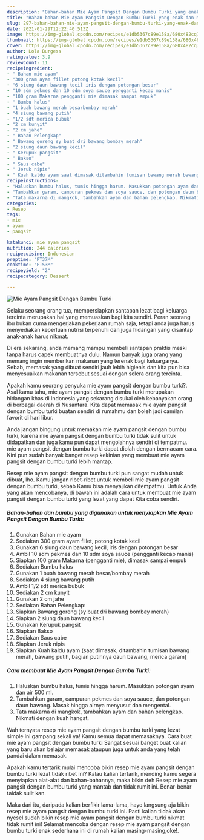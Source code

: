 ```yaml
---
description: "Bahan-bahan Mie Ayam Pangsit Dengan Bumbu Turki yang enak dan Mudah Dibuat"
title: "Bahan-bahan Mie Ayam Pangsit Dengan Bumbu Turki yang enak dan Mudah Dibuat"
slug: 297-bahan-bahan-mie-ayam-pangsit-dengan-bumbu-turki-yang-enak-dan-mudah-dibuat
date: 2021-01-29T12:22:40.513Z
image: https://img-global.cpcdn.com/recipes/e1db5367c89e158a/680x482cq70/mie-ayam-pangsit-dengan-bumbu-turki-foto-resep-utama.jpg
thumbnail: https://img-global.cpcdn.com/recipes/e1db5367c89e158a/680x482cq70/mie-ayam-pangsit-dengan-bumbu-turki-foto-resep-utama.jpg
cover: https://img-global.cpcdn.com/recipes/e1db5367c89e158a/680x482cq70/mie-ayam-pangsit-dengan-bumbu-turki-foto-resep-utama.jpg
author: Lola Burgess
ratingvalue: 3.9
reviewcount: 11
recipeingredient:
- " Bahan mie ayam"
- "300 gram ayam fillet potong kotak kecil"
- "6 siung daun bawang kecil iris dengan potongan besar"
- "10 sdm pekmes dan 10 sdm soya sauce pengganti kecap manis"
- "100 gram Makarna pengganti mie dimasak sampai empuk"
- " Bumbu halus"
- "1 buah bawang merah besarbombay merah"
- "4 siung bawang putih"
- "1/2 sdt merica bubuk"
- "2 cm kunyit"
- "2 cm jahe"
- " Bahan Pelengkap"
- " Bawang goreng sy buat dri bawang bombay merah"
- "2 siung daun bawang kecil"
- " Kerupuk pangsit"
- " Bakso"
- " Saus cabe"
- " Jeruk nipis"
- " Kuah kaldu ayam saat dimasak ditambahin tumisan bawang merah bawang putih bagian putihnya daun bawang merica garam"
recipeinstructions:
- "Haluskan bumbu halus, tumis hingga harum. Masukkan potongan ayam dan air 500 ml."
- "Tambahkan garam, campuran pekmes dan soya sauce, dan potongan daun bawang. Masak hingga airnya menyusut dan mengental."
- "Tata makarna di mangkok, tambahkan ayam dan bahan pelengkap. Nikmati dengan kuah hangat."
categories:
- Resep
tags:
- mie
- ayam
- pangsit

katakunci: mie ayam pangsit 
nutrition: 244 calories
recipecuisine: Indonesian
preptime: "PT37M"
cooktime: "PT53M"
recipeyield: "2"
recipecategory: Dessert

---
```



![Mie Ayam Pangsit Dengan Bumbu Turki](https://img-global.cpcdn.com/recipes/e1db5367c89e158a/680x482cq70/mie-ayam-pangsit-dengan-bumbu-turki-foto-resep-utama.jpg)

Selaku seorang orang tua, mempersiapkan santapan lezat bagi keluarga tercinta merupakan hal yang memuaskan bagi kita sendiri. Peran seorang ibu bukan cuma mengerjakan pekerjaan rumah saja, tetapi anda juga harus menyediakan keperluan nutrisi terpenuhi dan juga hidangan yang disantap anak-anak harus nikmat.

Di era  sekarang, anda memang mampu membeli santapan praktis meski tanpa harus capek membuatnya dulu. Namun banyak juga orang yang memang ingin memberikan makanan yang terenak bagi keluarganya. Sebab, memasak yang dibuat sendiri jauh lebih higienis dan kita pun bisa menyesuaikan makanan tersebut sesuai dengan selera orang tercinta. 



Apakah kamu seorang penyuka mie ayam pangsit dengan bumbu turki?. Asal kamu tahu, mie ayam pangsit dengan bumbu turki merupakan hidangan khas di Indonesia yang sekarang disukai oleh kebanyakan orang di berbagai daerah di Nusantara. Kita dapat memasak mie ayam pangsit dengan bumbu turki buatan sendiri di rumahmu dan boleh jadi camilan favorit di hari libur.

Anda jangan bingung untuk memakan mie ayam pangsit dengan bumbu turki, karena mie ayam pangsit dengan bumbu turki tidak sulit untuk didapatkan dan juga kamu pun dapat mengolahnya sendiri di tempatmu. mie ayam pangsit dengan bumbu turki dapat diolah dengan bermacam cara. Kini pun sudah banyak banget resep kekinian yang membuat mie ayam pangsit dengan bumbu turki lebih mantap.

Resep mie ayam pangsit dengan bumbu turki pun sangat mudah untuk dibuat, lho. Kamu jangan ribet-ribet untuk membeli mie ayam pangsit dengan bumbu turki, sebab Kamu bisa menyajikan ditempatmu. Untuk Anda yang akan mencobanya, di bawah ini adalah cara untuk membuat mie ayam pangsit dengan bumbu turki yang lezat yang dapat Kita coba sendiri.

<!--inarticleads1-->

##### Bahan-bahan dan bumbu yang digunakan untuk menyiapkan Mie Ayam Pangsit Dengan Bumbu Turki:

1. Gunakan  Bahan mie ayam
1. Sediakan 300 gram ayam fillet, potong kotak kecil
1. Gunakan 6 siung daun bawang kecil, iris dengan potongan besar
1. Ambil 10 sdm pekmes dan 10 sdm soya sauce (pengganti kecap manis)
1. Siapkan 100 gram Makarna (pengganti mie), dimasak sampai empuk
1. Sediakan  Bumbu halus
1. Gunakan 1 buah bawang merah besar/bombay merah
1. Sediakan 4 siung bawang putih
1. Ambil 1/2 sdt merica bubuk
1. Sediakan 2 cm kunyit
1. Gunakan 2 cm jahe
1. Sediakan  Bahan Pelengkap:
1. Siapkan  Bawang goreng (sy buat dri bawang bombay merah)
1. Siapkan 2 siung daun bawang kecil
1. Gunakan  Kerupuk pangsit
1. Siapkan  Bakso
1. Sediakan  Saus cabe
1. Siapkan  Jeruk nipis
1. Siapkan  Kuah kaldu ayam (saat dimasak, ditambahin tumisan bawang merah, bawang putih, bagian putihnya daun bawang, merica garam)




<!--inarticleads2-->

##### Cara membuat Mie Ayam Pangsit Dengan Bumbu Turki:

1. Haluskan bumbu halus, tumis hingga harum. Masukkan potongan ayam dan air 500 ml.
1. Tambahkan garam, campuran pekmes dan soya sauce, dan potongan daun bawang. Masak hingga airnya menyusut dan mengental.
1. Tata makarna di mangkok, tambahkan ayam dan bahan pelengkap. Nikmati dengan kuah hangat.




Wah ternyata resep mie ayam pangsit dengan bumbu turki yang lezat simple ini gampang sekali ya! Kamu semua dapat memasaknya. Cara buat mie ayam pangsit dengan bumbu turki Sangat sesuai banget buat kalian yang baru akan belajar memasak ataupun juga untuk anda yang telah pandai dalam memasak.

Apakah kamu tertarik mulai mencoba bikin resep mie ayam pangsit dengan bumbu turki lezat tidak ribet ini? Kalau kalian tertarik, mending kamu segera menyiapkan alat-alat dan bahan-bahannya, maka bikin deh Resep mie ayam pangsit dengan bumbu turki yang mantab dan tidak rumit ini. Benar-benar taidak sulit kan. 

Maka dari itu, daripada kalian berfikir lama-lama, hayo langsung aja bikin resep mie ayam pangsit dengan bumbu turki ini. Pasti kalian tiidak akan nyesel sudah bikin resep mie ayam pangsit dengan bumbu turki nikmat tidak rumit ini! Selamat mencoba dengan resep mie ayam pangsit dengan bumbu turki enak sederhana ini di rumah kalian masing-masing,oke!.

